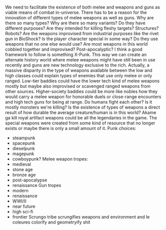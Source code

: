 We need to facilitate the existence of both melee and weapons and guns as viable means of combat in-universe. There has to be a reason for the innovation of different types of melee weapons as well as guns. Why are there so many types? Why are there so many variants? Do they have different purposes? Are they intended for killing fleshy targets? Structures? Robots? Are the weapons improvised from industrial purposes like the rivet gun in BioShock? Is the player character special in some way? Do they use weapons that no one else would use? Are most weapons in this world cobbled together and improvised? Post-apocalyptic? I think a good framework to follow is something X-Punk. This way we can create an alternate history world where melee weapons might have still been in use recently and guns are new technology exclusive to the rich. Actually, a massive disparity in the type of weapons available between the low and high classes could explain types of enemies that use only melee or only ranged. Low-tier baddies could have the lower tech kind of melee weapons mostly but maybe also improvised or scavenged ranged weapons from other sources. Higher-society baddies could be more like nobles how they would carry a melee weapon for honorable duels or close-range encounters and high tech guns for being at range. Do humans fight each other? Is it mostly monsters we're killing? Is the existence of types of weapons a direct result of how durable the average creature/human is in this world? Akame ga kill royal artifact weapons could be all the legendaries in the game. The special weapons were created from some kind of resource that no longer exists or maybe there is only a small amount of it.
Punk choices:
- steampunk
- spacepunk
- dieselpunk
- magepunk
- cowboypunk?
Melee weapon tropes:
- medieval
- stone age
- bronze age
- post-apocalypse
- renaissance
Gun tropes
- modern
- renaissance
- WWI/II
- near future
- high sci-fi
- frontier
Scrungo tribe scrungifies weapons and environment and le coleures colorify and geometryify shit